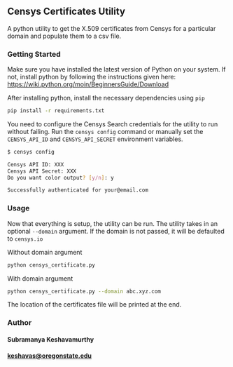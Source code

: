 ## Censys Certificates Utility

A python utility to get the X.509 certificates from Censys for a particular domain and populate them to a csv file.

### Getting Started

Make sure you have installed the latest version of Python on your system.
If not, install python by following the instructions given here:
https://wiki.python.org/moin/BeginnersGuide/Download

After installing python, install the necessary dependencies using `pip`

```sh
pip install -r requirements.txt
```

You need to configure the Censys Search credentials for the utility to run without failing.
Run the `censys config` command or manually set the `CENSYS_API_ID` and `CENSYS_API_SECRET` environment variables.

```sh
$ censys config

Censys API ID: XXX
Censys API Secret: XXX
Do you want color output? [y/n]: y

Successfully authenticated for your@email.com
```

### Usage

Now that everything is setup, the utility can be run.
The utility takes in an optional `--domain` argument. If the domain is not passed, it will be defaulted to `censys.io`

Without domain argument
```sh
python censys_certificate.py
```

With domain argument
```sh
python censys_certificate.py --domain abc.xyz.com
```

The location of the certificates file will be printed at the end.

### Author

#### Subramanya Keshavamurthy

#### keshavas@oregonstate.edu